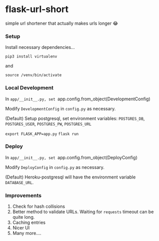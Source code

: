 # flask-url-short
simple url shortener that actually makes urls longer 😂

### Setup

Install necessary dependencies...

`pip3 install virtualenv`

and

`source /venv/bin/activate`

### Local Development

In `app/__init__.py, set `app.config.from_object(DevelopmentConfig)

Modify `DevelopmentConfig` in `config.py` as necessary.

(Default) Setup postgresql, set environment variables:
`POSTGRES_DB`, `POSTGRES_USER`, `POSTGRES_PW`, `POSTGRES_URL`

`export FLASK_APP=app.py`
`flask run`

### Deploy

In `app/__init__.py, set `app.config.from_object(DeployConfig)

Modify `DeployConfig` in `config.py` as necessary.

(Default) Heroku-postgresql will have the environment variable `DATABASE_URL`.

### Improvements

1. Check for hash collisions
2. Better method to validate URLs. Waiting for `requests` timeout can be quite long.
3. Caching entries
4. Nicer UI
5. Many more....



